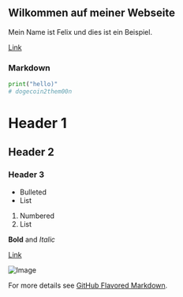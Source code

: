 ## Wilkommen auf meiner Webseite

Mein Name ist Felix und dies ist ein Beispiel.

[Link](https://jekyllrb.com/) 

### Markdown

```py
print("hello)"
# dogecoin2them00n
```

# Header 1
## Header 2
### Header 3

- Bulleted
- List

1. Numbered
2. List

**Bold** and _Italic_

[Link](url)

![Image](https://www.zooplus.de/magazin/wp-content/uploads/2020/10/kitten-sitzt-boden-768x512.jpeg)

For more details see [GitHub Flavored Markdown](https://guides.github.com/features/mastering-markdown/).
